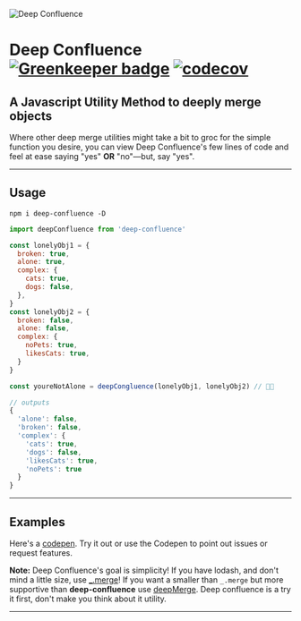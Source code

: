 ![Deep Confluence](https://jeffry.in/deep-confluence/deep-confluence.svg)

# Deep Confluence  [![Greenkeeper badge](https://badges.greenkeeper.io/yowainwright/deep-confluence.svg)](https://greenkeeper.io/) [![codecov](https://codecov.io/gh/yowainwright/deep-confluence/branch/master/graph/badge.svg)](https://codecov.io/gh/yowainwright/deep-confluence)

## A Javascript Utility Method to deeply merge objects

Where other deep merge utilities might take a bit to groc for the simple function you desire, you can view Deep Confluence's few lines of code and feel at ease saying "yes" **OR** "no"—but, say "yes".

----



## Usage

```shell
npm i deep-confluence -D
```

```javascript
import deepConfluence from 'deep-confluence'

const lonelyObj1 = {
  broken: true,
  alone: true,
  complex: {
    cats: true,
    dogs: false,
  },
}
const lonelyObj2 = {
  broken: false,
  alone: false,
  complex: {
    noPets: true,
    likesCats: true,
  }
}

const youreNotAlone = deepCongluence(lonelyObj1, lonelyObj2) // 🖤🖤

// outputs
{
  'alone': false,
  'broken': false,
  'complex': {
    'cats': true,
    'dogs': false,
    'likesCats': true,
    'noPets': true
  }
}

```
----

## Examples

Here's a [codepen](https://codepen.io/yowainwright/pen/MVVjOP/). Try it out or use the Codepen to point out issues or request features.

**Note:** Deep Confluence's goal is simplicity! If you have lodash, and don't mind a little size, use [_.merge](https://www.npmjs.com/package/lodash.merge)! If you want a smaller than `_.merge` but more supportive than **deep-confluence** use [deepMerge](https://github.com/KyleAMathews/deepmerge/). Deep confluence is a try it first, don't make you think about it utility.

----

